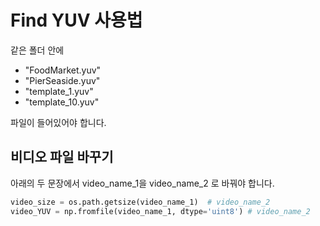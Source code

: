 # Find YUV 사용법

같은 폴더 안에 

- "FoodMarket.yuv"
- "PierSeaside.yuv"
- "template_1.yuv"
- "template_10.yuv"

파일이 들어있어야 합니다.

## 비디오 파일 바꾸기

아래의 두 문장에서 video_name_1을 video_name_2 로 바꿔야 합니다.

``` python
video_size = os.path.getsize(video_name_1)  # video_name_2
video_YUV = np.fromfile(video_name_1, dtype='uint8') # video_name_2
```
